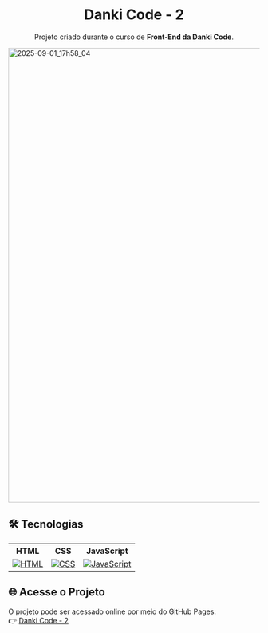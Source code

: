 <h1 align="center"> Danki Code - 2 </h1>

<p align ="center">Projeto criado durante o curso de <strong>Front-End da Danki Code</strong>.</p>
<img width="1920" height="911" alt="2025-09-01_17h58_04" src="https://github.com/user-attachments/assets/8453b3c0-04bd-48cc-94bf-96d817417dc6" />

## 🛠 Tecnologias

<div align="center">
  <table>
    <tr>
      <th>HTML</th>
      <th>CSS</th>
	  <th>JavaScript</th>
    </tr>
    <tr>
      <td align="center"><a href="https://skillicons.dev"><img src="https://skillicons.dev/icons?i=html" alt="HTML"></a></td>
      <td align="center"><a href="https://skillicons.dev"><img src="https://skillicons.dev/icons?i=css" alt="CSS"></a></td>
	  <td align="center"><a href="https://skillicons.dev"><img src="https://skillicons.dev/icons?i=javascript" alt="JavaScript"></a></td>
    </tr>
  </table>
</div>

## 🌐 Acesse o Projeto
O projeto pode ser acessado online por meio do GitHub Pages: <br>
👉 [Danki Code - 2](https://joaocriminacio.github.io/ProjetoDC2/)
